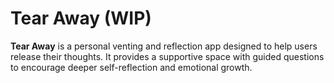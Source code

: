 # Tear Away (WIP)

**Tear Away** is a personal venting and reflection app designed to help users release their thoughts. It provides a supportive space with guided questions to encourage deeper self-reflection and emotional growth.

